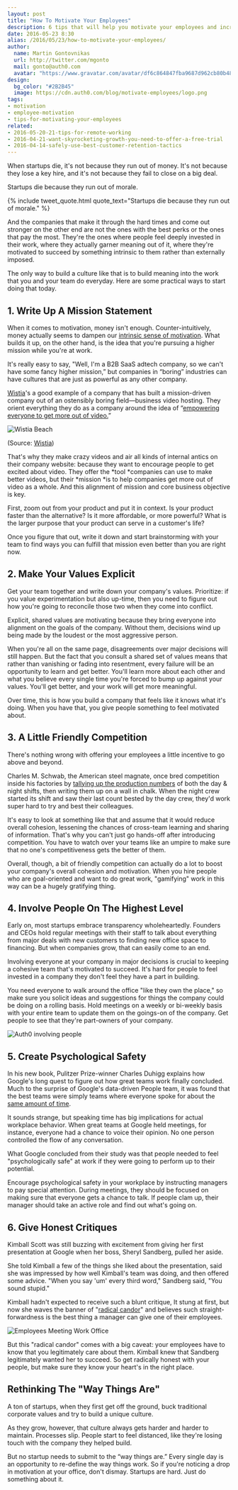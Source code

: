 ```yaml
---
layout: post
title: "How To Motivate Your Employees"
description: 6 tips that will help you motivate your employees and increase your company morale
date: 2016-05-23 8:30
alias: /2016/05/23/how-to-motivate-your-employees/
author:
  name: Martin Gontovnikas
  url: http://twitter.com/mgonto
  mail: gonto@auth0.com
  avatar: "https://www.gravatar.com/avatar/df6c864847fba9687d962cb80b482764??s=60"
design:
  bg_color: "#2B2B45"
  image: https://cdn.auth0.com/blog/motivate-employees/logo.png
tags:
- motivation
- employee-motivation
- tips-for-motivating-your-employees
related:
- 2016-05-20-21-tips-for-remote-working
- 2016-04-21-want-skyrocketing-growth-you-need-to-offer-a-free-trial
- 2016-04-14-safely-use-best-customer-retention-tactics
---
```


When startups die, it's not because they run out of money. It's not because they lose a key hire, and it's not because they fail to close on a big deal.

Startups die because they run out of morale.

{% include tweet_quote.html quote_text="Startups die because they run out of morale." %}

And the companies that make it through the hard times and come out stronger on the other end are not the ones with the best perks or the ones that pay the most. They're the ones where people feel deeply invested in their work, where they actually garner meaning out of it, where they're motivated to succeed by something intrinsic to them rather than externally imposed.

The only way to build a culture like that is to build meaning into the work that you and your team do everyday. Here are some practical ways to start doing that today.

## 1. Write Up A Mission Statement

When it comes to motivation, money isn't enough. Counter-intuitively, money actually seems to dampen our [intrinsic sense of motivation](https://hbr.org/2013/04/does-money-really-affect-motiv/). What builds it up, on the other hand, is the idea that you're pursuing a higher mission while you're at work.

It's really easy to say, "Well, I'm a B2B SaaS adtech company, so we can't have some fancy higher mission,” but companies in “boring” industries can have cultures that are just as powerful as any other company.

[Wistia](https://www.wistia.com/)'s a good example of a company that has built a mission-driven company out of an ostensibly boring field—business video hosting. They orient everything they do as a company around the idea of “[empowering everyone to get more out of video.](http://wistia.com/blog/mission-based-marketing)”

![Wistia Beach](https://cdn.auth0.com/blog/motivate-employees/wistiaBeach.jpg)

(Source: [Wistia](http://wistia.com/library/lighting-on-the-fly))

That's why they make crazy videos and air all kinds of internal antics on their company website: because they want to encourage people to get excited about video. They offer the *tool *companies can use to make better videos, but their *mission *is to help companies get more out of video as a whole. And this alignment of mission and core business objective is key.

First, zoom out from your product and put it in context. Is your product faster than the alternative? Is it more affordable, or more powerful? What is the larger purpose that your product can serve in a customer's life?

Once you figure that out, write it down and start brainstorming with your team to find ways you can fulfill that mission even better than you are right now.

## 2. Make Your Values Explicit

Get your team together and write down your company's values. Prioritize: if you value experimentation but also up-time, then you need to figure out how you're going to reconcile those two when they come into conflict.

Explicit, shared values are motivating because they bring everyone into alignment on the goals of the company. Without them, decisions wind up being made by the loudest or the most aggressive person.

When you're all on the same page, disagreements over major decisions will still happen. But the fact that you consult a shared set of values means that rather than vanishing or fading into resentment, every failure will be an opportunity to learn and get better. You'll learn more about each other and what you believe every single time you're forced to bump up against your values. You'll get better, and your work will get more meaningful.

Over time, this is how you build a company that feels like it knows what it's doing. When you have that, you give people something to feel motivated about.  

## 3. A Little Friendly Competition

There's nothing wrong with offering your employees a little incentive to go above and beyond.

Charles M. Schwab, the American steel magnate, once bred competition inside his factories by [tallying up the production numbers](http://www.businessinsider.com/how-charles-schwab-got-his-workers-to-produce-more-steel-2013-7?op=1) of both the day & night shifts, then writing them up on a wall in chalk. When the night crew started its shift and saw their last count bested by the day crew, they'd work super hard to try and best their colleagues.

It's easy to look at something like that and assume that it would reduce overall cohesion, lessening the chances of cross-team learning and sharing of information. That's why you can't just go hands-off after introducing competition. You have to watch over your teams like an umpire to make sure that no one's competitiveness gets the better of them.

Overall, though, a bit of friendly competition can actually do a lot to boost your company's overall cohesion and motivation. When you hire people who are goal-oriented and want to do great work, "gamifying" work in this way can be a hugely gratifying thing.

## 4. Involve People On The Highest Level

Early on, most startups embrace transparency wholeheartedly. Founders and CEOs hold regular meetings with their staff to talk about everything from major deals with new customers to finding new office space to financing. But when companies grow, that can easily come to an end.

Involving everyone at your company in major decisions is crucial to keeping a cohesive team that's motivated to succeed. It's hard for people to feel invested in a company they don't feel they have a part in building.

You need everyone to walk around the office "like they own the place," so make sure you solicit ideas and suggestions for things the company could be doing on a rolling basis. Hold meetings on a weekly or bi-weekly basis with your entire team to update them on the goings-on of the company. Get people to see that they're part-owners of your company.

![Auth0 involving people](https://cdn.auth0.com/blog/motivate-employees/auth0-meeting.jpg)

## 5. Create Psychological Safety

In his new book, Pulitzer Prize-winner Charles Duhigg explains how Google's long quest to figure out how great teams work finally concluded. Much to the surprise of Google's data-driven People team, it was found that the best teams were simply teams where everyone spoke for about the [same amount of time](http://www.nytimes.com/2016/02/28/magazine/what-google-learned-from-its-quest-to-build-the-perfect-team.html).

It sounds strange, but speaking time has big implications for actual workplace behavior. When great teams at Google held meetings, for instance, everyone had a chance to voice their opinion. No one person controlled the flow of any conversation.

What Google concluded from their study was that people needed to feel "psychologically safe" at work if they were going to perform up to their potential.

Encourage psychological safety in your workplace by instructing managers to pay special attention. During meetings, they should be focused on making sure that everyone gets a chance to talk. If people clam up, their manager should take an active role and find out what's going on.

## 6. Give Honest Critiques

Kimball Scott was still buzzing with excitement from giving her first presentation at Google when her boss, Sheryl Sandberg, pulled her aside.

She told Kimball a few of the things she liked about the presentation, said she was impressed by how well Kimball's team was doing, and then offered some advice. "When you say 'um' every third word," Sandberg said, "You sound stupid."

Kimball hadn't expected to receive such a blunt critique, It stung at first, but now she waves the banner of "[radical candor](http://firstround.com/review/radical-candor-the-surprising-secret-to-being-a-good-boss/)" and believes such straight-forwardness is the best thing a manager can give one of their employees.

![Employees Meeting Work Office](https://cdn.auth0.com/blog/motivate-employees/employees-meeting-work-office.jpg)

But this "radical candor" comes with a big caveat: your employees have to know that you legitimately care about them. Kimball knew that Sandberg legitimately wanted her to succeed. So get radically honest with your people, but make sure they know your heart's in the right place.

## Rethinking The "Way Things Are"

A ton of startups, when they first get off the ground, buck traditional corporate values and try to build a unique culture.

As they grow, however, that culture always gets harder and harder to maintain. Processes slip. People start to feel distanced, like they're losing touch with the company they helped build.

But no startup needs to submit to the “way things are.” Every single day is an opportunity to re-define the way things work. So if you're noticing a drop in motivation at your office, don't dismay. Startups are hard. Just do something about it.
